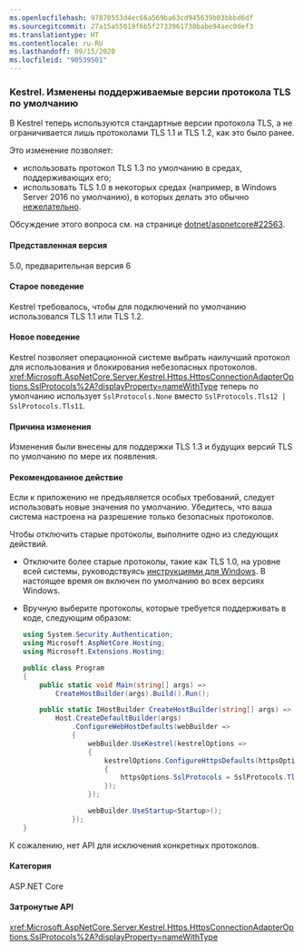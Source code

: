 ```yaml
---
ms.openlocfilehash: 97870553d4ec66a569ba63cd945639b03bbbd6df
ms.sourcegitcommit: 27a15a55019f6b5f2733961738babe94aec0def3
ms.translationtype: HT
ms.contentlocale: ru-RU
ms.lasthandoff: 09/15/2020
ms.locfileid: "90539501"
---
```

### <a name="kestrel-default-supported-tls-protocol-versions-changed"></a>Kestrel. Изменены поддерживаемые версии протокола TLS по умолчанию

В Kestrel теперь используются стандартные версии протокола TLS, а не ограничивается лишь протоколами TLS 1.1 и TLS 1.2, как это было ранее.

Это изменение позволяет:

* использовать протокол TLS 1.3 по умолчанию в средах, поддерживающих его;
* использовать TLS 1.0 в некоторых средах (например, в Windows Server 2016 по умолчанию), в которых делать это обычно [нежелательно](/security/engineering/solving-tls1-problem).

Обсуждение этого вопроса см. на странице [dotnet/aspnetcore#22563](https://github.com/dotnet/aspnetcore/issues/22563).

#### <a name="version-introduced"></a>Представленная версия

5.0, предварительная версия 6

#### <a name="old-behavior"></a>Старое поведение

Kestrel требовалось, чтобы для подключений по умолчанию использовался TLS 1.1 или TLS 1.2.

#### <a name="new-behavior"></a>Новое поведение

Kestrel позволяет операционной системе выбрать наилучший протокол для использования и блокирования небезопасных протоколов. <xref:Microsoft.AspNetCore.Server.Kestrel.Https.HttpsConnectionAdapterOptions.SslProtocols%2A?displayProperty=nameWithType> теперь по умолчанию использует `SslProtocols.None` вместо `SslProtocols.Tls12 | SslProtocols.Tls11`.

#### <a name="reason-for-change"></a>Причина изменения

Изменения были внесены для поддержки TLS 1.3 и будущих версий TLS по умолчанию по мере их появления.

#### <a name="recommended-action"></a>Рекомендованное действие

Если к приложению не предъявляется особых требований, следует использовать новые значения по умолчанию. Убедитесь, что ваша система настроена на разрешение только безопасных протоколов.

Чтобы отключить старые протоколы, выполните одно из следующих действий.

* Отключите более старые протоколы, такие как TLS 1.0, на уровне всей системы, руководствуясь [инструкциями для Windows](../../../../docs/framework/network-programming/tls.md#configuring-schannel-protocols-in-the-windows-registry). В настоящее время он включен по умолчанию во всех версиях Windows.
* Вручную выберите протоколы, которые требуется поддерживать в коде, следующим образом:

    ```csharp
    using System.Security.Authentication;
    using Microsoft.AspNetCore.Hosting;
    using Microsoft.Extensions.Hosting;

    public class Program
    {
        public static void Main(string[] args) =>
            CreateHostBuilder(args).Build().Run();

        public static IHostBuilder CreateHostBuilder(string[] args) =>
            Host.CreateDefaultBuilder(args)
                .ConfigureWebHostDefaults(webBuilder =>
                {
                    webBuilder.UseKestrel(kestrelOptions =>
                    {
                        kestrelOptions.ConfigureHttpsDefaults(httpsOptions =>
                        {
                            httpsOptions.SslProtocols = SslProtocols.Tls12 | SslProtocols.Tls13;
                        });
                    });

                    webBuilder.UseStartup<Startup>();
                });
    }
    ```

К сожалению, нет API для исключения конкретных протоколов.

#### <a name="category"></a>Категория

ASP.NET Core

#### <a name="affected-apis"></a>Затронутые API

<xref:Microsoft.AspNetCore.Server.Kestrel.Https.HttpsConnectionAdapterOptions.SslProtocols%2A?displayProperty=nameWithType>

<!-- 

#### Affected APIs

`P:Microsoft.AspNetCore.Server.Kestrel.Https.HttpsConnectionAdapterOptions.SslProtocols`

-->
